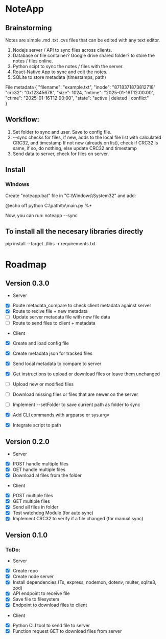# NoteApp
## Brainstorming
Notes are simple .md .txt .cvs files that can be edited with any text editor.

1. Nodejs server / API to sync files across clients.
2. Database or file container? Google drive shared folder? to store the notes / files online.
3. Python scipt to sync the notes / files with the server. 
4. React-Native App to sync and edit the notes.
5. SQLite to store metadata (timestamps, path)


File metadata
{
  "filename": "example.txt",
  "inode": "8718371873812718"
  "crc32": "0x12345678",
  "size": 1024,
  "mtime": "2025-01-16T12:00:00",
  "ctime": "2025-01-16T12:00:00",
  "state": "active | deleted | conflict"  
}

## Workflow:
1. Set folder to sync and user. Save to config file. 
2. --sync checks for files, if new, adds to the local file list with calculated CRC32, and timestamp
   If not new (already on list), check if CRC32 is same, if so, do nothing, else update CRC32 and timestamp
3. Send data to server, check for files on server.


## Install
### Windows
Create "noteapp.bat" file in "C:\Windows\System32" and add:

@echo off
python C:\path\to\main.py %*

Now, you can run:
noteapp --sync

## To install all the necesary libraries directly
pip install --target ./libs -r requirements.txt


# Roadmap
## Version 0.3.0
- Server
- [x] Route metadata_compare to check client metadata against server
- [x] Route to recive file + new metadata
- [ ] Update server metadata file with new file data
- [ ] Route to send files to client + metadata

- Client
- [x] Create and load config file 
- [x] Create metadata json for tracked files
- [x] Send local metadata to compare to server
- [x] Get instructions to upload or download files or leave them unchanged
- [ ] Upload new or modified files
- [ ] Download missing files or files that are newer on the server
- [ ] Implement --setFolder to save current path as folder to sync
- [x] Add CLI commands with argparse or sys.argv
- [x] Integrate script to path


## Version 0.2.0
- Server
- [x] POST handle multiple files 
- [x] GET handle multiple files
- [x] Download al files from the folder

- Client
- [x] POST multiple files
- [x] GET multiple files
- [x] Send all files in folder
- [x] Test watchdog Module (for auto sync)
- [x] Implement CRC32 to verify if a file changed (for manual sync)

## Version 0.1.0
### ToDo:
- Server
- [x] Create repo
- [x] Create node server
- [x] Install dependencies (Ts, express, nodemon, dotenv, multer, sqlite3, zod)
- [x] API endpoint to receive file
- [x] Save file to filesystem
- [x] Endpoint to download files to client
  
- Client
- [x] Python CLI tool to send file to server
- [x] Function request GET to download files from server
